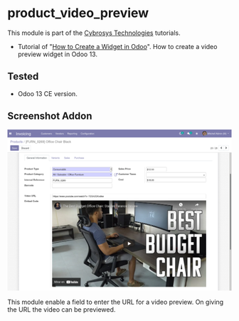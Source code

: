 # product_video_preview

This module is part of the [Cybrosys Technologies](https://www.cybrosys.com/) tutorials.

- Tutorial of "[How to Create a Widget in Odoo](https://www.cybrosys.com/blog/how-to-create-widget-odoo)".
    How to create a video preview widget in Odoo 13.

## Tested

- Odoo 13 CE version.

## Screenshot Addon
![Screenshot Addon](./static/description/screenshot.png "Screenshot Addon")

This module enable a field to enter the URL for a video preview. On giving the URL the video can be previewed.

